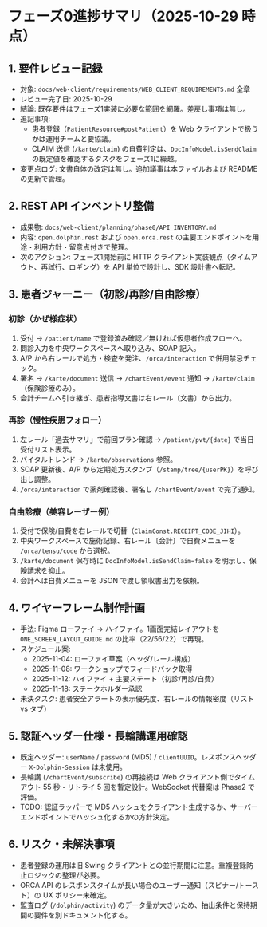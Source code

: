 # フェーズ0進捗サマリ（2025-10-29 時点）

## 1. 要件レビュー記録
- 対象: `docs/web-client/requirements/WEB_CLIENT_REQUIREMENTS.md` 全章
- レビュー完了日: 2025-10-29
- 結論: 既存要件はフェーズ1実装に必要な範囲を網羅。差戻し事項は無し。
- 追記事項:
  - 患者登録（`PatientResource#postPatient`）を Web クライアントで扱うかは運用チームと要協議。
  - CLAIM 送信 (`/karte/claim`) の自費判定は、`DocInfoModel.isSendClaim` の既定値を確認するタスクをフェーズ1に繰越。
- 変更点ログ: 文書自体の改定は無し。追加議事は本ファイルおよび README の更新で管理。

## 2. REST API インベントリ整備
- 成果物: `docs/web-client/planning/phase0/API_INVENTORY.md`
- 内容: `open.dolphin.rest` および `open.orca.rest` の主要エンドポイントを用途・利用方針・留意点付きで整理。
- 次のアクション: フェーズ1開始前に HTTP クライアント実装観点（タイムアウト、再試行、ロギング）を API 単位で設計し、SDK 設計書へ転記。

## 3. 患者ジャーニー（初診/再診/自由診療）
### 初診（かぜ様症状）
1. 受付 → `/patient/name` で登録済み確認／無ければ仮患者作成フローへ。
2. 問診入力を中央ワークスペースへ取り込み、SOAP 記入。
3. A/P から右レールで処方・検査を発注、`/orca/interaction` で併用禁忌チェック。
4. 署名 → `/karte/document` 送信 → `/chartEvent/event` 通知 → `/karte/claim` （保険診療のみ）。
5. 会計チームへ引き継ぎ、患者指導文書は右レール〔文書〕から出力。

### 再診（慢性疾患フォロー）
1. 左レール「過去サマリ」で前回プラン確認 → `/patient/pvt/{date}` で当日受付リスト表示。
2. バイタルトレンド → `/karte/observations` 参照。
3. SOAP 更新後、A/P から定期処方スタンプ（`/stamp/tree/{userPK}`）を呼び出し調整。
4. `/orca/interaction` で薬剤確認後、署名し `/chartEvent/event` で完了通知。

### 自由診療（美容レーザー例）
1. 受付で保険/自費を右レールで切替（`ClaimConst.RECEIPT_CODE_JIHI`）。
2. 中央ワークスペースで施術記録、右レール〔会計〕で自費メニューを `/orca/tensu/code` から選択。
3. `/karte/document` 保存時に `DocInfoModel.isSendClaim=false` を明示し、保険請求を抑止。
4. 会計へは自費メニューを JSON で渡し領収書出力を依頼。

## 4. ワイヤーフレーム制作計画
- 手法: Figma ローファイ → ハイファイ。1画面完結レイアウトを `ONE_SCREEN_LAYOUT_GUIDE.md` の比率（22/56/22）で再現。
- スケジュール案:
  - 2025-11-04: ローファイ草案（ヘッダ/レール構成）
  - 2025-11-08: ワークショップでフィードバック取得
  - 2025-11-12: ハイファイ + 主要ステート（初診/再診/自費）
  - 2025-11-18: ステークホルダー承認
- 未決タスク: 患者安全アラートの表示優先度、右レールの情報密度（リスト vs タブ）

## 5. 認証ヘッダー仕様・長輪講運用確認
- 既定ヘッダー: `userName` / `password` (MD5) / `clientUUID`。レスポンスヘッダー `X-Dolphin-Session` は未使用。
- 長輪講 (`/chartEvent/subscribe`) の再接続は Web クライアント側でタイムアウト 55 秒・リトライ 5 回を暫定設計。WebSocket 代替案は Phase2 で評価。
- TODO: 認証ラッパーで MD5 ハッシュをクライアント生成するか、サーバーエンドポイントでハッシュ化するかの方針決定。

## 6. リスク・未解決事項
- 患者登録の運用は旧 Swing クライアントとの並行期間に注意。重複登録防止ロジックの整理が必要。
- ORCA API のレスポンスタイムが長い場合のユーザー通知（スピナー/トースト）の UX ポリシー未確定。
- 監査ログ (`/dolphin/activity`) のデータ量が大きいため、抽出条件と保持期間の要件を別ドキュメント化する。

